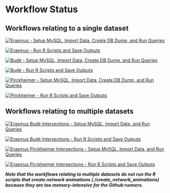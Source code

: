 # Workflow Status

## Workflows relating to a single dataset
[![Erasmus - Setup MySQL, Import Data, Create DB Dump, and Run Queries](https://github.com/CKudella/corr_data/actions/workflows/create_era_db_dump_and_run_queries.yml/badge.svg)](https://github.com/CKudella/corr_data/actions/workflows/create_era_db_dump_and_run_queries.yml)

[![Erasmus - Run R Scripts and Save Outputs](https://github.com/CKudella/corr_data/actions/workflows/erasmus_run_r_scripts.yml/badge.svg)](https://github.com/CKudella/corr_data/actions/workflows/erasmus_run_r_scripts.yml)

[![Budé - Setup MySQL, Import Data, Create DB Dump, and Run Queries](https://github.com/CKudella/corr_data/actions/workflows/create_bud%C3%A9_db_dump_and_run_queries.yml/badge.svg)](https://github.com/CKudella/corr_data/actions/workflows/create_bud%C3%A9_db_dump_and_run_queries.yml)

[![Budé - Run R Scripts and Save Outputs](https://github.com/CKudella/corr_data/actions/workflows/bud%C3%A9_run_r_scripts.yml/badge.svg)](https://github.com/CKudella/corr_data/actions/workflows/bud%C3%A9_run_r_scripts.yml)

[![Pirckheimer - Setup MySQL, Import Data, Create DB Dump, and Run Queries](https://github.com/CKudella/corr_data/actions/workflows/create_wpirck_db_dump_and_run_queries.yml/badge.svg)](https://github.com/CKudella/corr_data/actions/workflows/create_wpirck_db_dump_and_run_queries.yml)

[![Pirckheimer - Run R Scripts and Save Outputs](https://github.com/CKudella/corr_data/actions/workflows/pirckheimer_run_r_scripts.yml/badge.svg)](https://github.com/CKudella/corr_data/actions/workflows/pirckheimer_run_r_scripts.yml)


## Workflows relating to multiple datasets
[![Erasmus Budé Intersections - Setup MySQL, Import Data, and Run Queries](https://github.com/CKudella/corr_data/actions/workflows/era_bud%C3%A9_intersections_run_queries.yml/badge.svg)](https://github.com/CKudella/corr_data/actions/workflows/era_bud%C3%A9_intersections_run_queries.yml)

[![Erasmus Budé Intersections - Run R Scripts and Save Outputs](https://github.com/CKudella/corr_data/actions/workflows/era_bud%C3%A9_intersections_run_r_scripts.yml/badge.svg)](https://github.com/CKudella/corr_data/actions/workflows/era_bud%C3%A9_intersections_run_r_scripts.yml)

[![Erasmus Pirckheimer Intersections - Setup MySQL, Import Data, and Run Queries](https://github.com/CKudella/corr_data/actions/workflows/era_wirck_intersections_run_queries.yml/badge.svg)](https://github.com/CKudella/corr_data/actions/workflows/era_wirck_intersections_run_queries.yml)

[![Erasmus Pirckheimer Intersections - Run R Scripts and Save Outputs](https://github.com/CKudella/corr_data/actions/workflows/era_wpirck_intersections_run_r_scripts.yml/badge.svg)](https://github.com/CKudella/corr_data/actions/workflows/era_wpirck_intersections_run_r_scripts.yml)

***Note that the workflows relating to multiple datasets do not run the R scripts that create network animations (./create_network_animations) because they are too memory-intensive for the Github runners.***
